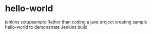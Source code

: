 # hello-world
jenkins setupsample
Rather than coding a java project creating sample hello-world to demonstrate Jenkins build

